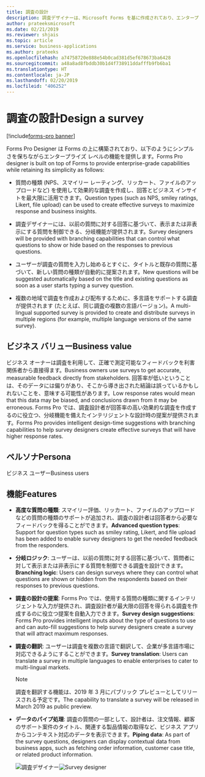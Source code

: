 ```yaml
---
title: 調査の設計
description: 調査デザイナーは、Microsoft Forms を基に作成されており、エンタープライズ クラスの機能を提供します。 ユーザーが調査の質問を入力し始めると、タイトルと既存の質問に基づいて、新しい質問の種類が自動的に提案されます。
author: prateeksmicrosoft
ms.date: 02/21/2019
ms.reviewer: shjais
ms.topic: article
ms.service: business-applications
ms.author: prateeks
ms.openlocfilehash: a74758720e888e54b0cad381d5ef678673ba6428
ms.sourcegitcommit: a48a8ad8fbddb30b1d4f738911ddafffb9fb6ba1
ms.translationtype: HT
ms.contentlocale: ja-JP
ms.lasthandoff: 02/20/2019
ms.locfileid: "406252"
---
```

#  <a name="design-a-survey"></a><span data-ttu-id="7788d-104">調査の設計</span><span class="sxs-lookup"><span data-stu-id="7788d-104">Design a survey</span></span>
[!include[forms-pro banner](../includes/forms-pro.md)]


<span data-ttu-id="7788d-105">Forms Pro Designer は Forms の上に構築されており、以下のようにシンプルさを保ちながらエンタープライズ レベルの機能を提供します。</span><span class="sxs-lookup"><span data-stu-id="7788d-105">Forms Pro designer is built on top of Forms to provide enterprise-grade capabilities while retaining its simplicity as follows:</span></span>

- <span data-ttu-id="7788d-106">質問の種類 (NPS、スマイリー レーティング、リッカート、ファイルのアップロードなど) を使用して効果的な調査を作成し、回答とビジネス インサイトを最大限に活用できます。</span><span class="sxs-lookup"><span data-stu-id="7788d-106">Question types (such as NPS, smiley ratings, Likert, file upload) can be used to create effective surveys to maximize response and business insights.</span></span>

- <span data-ttu-id="7788d-107">調査デザイナーには、以前の質問に対する回答に基づいて、表示または非表示にする質問を制御できる、分岐機能が提供されます。</span><span class="sxs-lookup"><span data-stu-id="7788d-107">Survey designers will be provided with branching capabilities that can control what questions to show or hide based on the responses to previous questions.</span></span>

- <span data-ttu-id="7788d-108">ユーザーが調査の質問を入力し始めるとすぐに、タイトルと既存の質問に基づいて、新しい質問の種類が自動的に提案されます。</span><span class="sxs-lookup"><span data-stu-id="7788d-108">New questions will be suggested automatically based on the title and existing questions as soon as a user starts typing a survey question.</span></span>

- <span data-ttu-id="7788d-109">複数の地域で調査を作成および配布するために、多言語をサポートする調査が提供されます (たとえば、同じ調査の複数の言語バージョン)。</span><span class="sxs-lookup"><span data-stu-id="7788d-109">A multi-lingual supported survey is provided to create and distribute surveys in multiple regions (for example, multiple language versions of the same survey).</span></span>


## <a name="business-value"></a><span data-ttu-id="7788d-110">ビジネス バリュー</span><span class="sxs-lookup"><span data-stu-id="7788d-110">Business value</span></span>

<span data-ttu-id="7788d-111">ビジネス オーナーは調査を利用して、正確で測定可能なフィードバックを利害関係者から直接得ます。</span><span class="sxs-lookup"><span data-stu-id="7788d-111">Business owners use surveys to get accurate, measurable feedback directly from stakeholders.</span></span> <span data-ttu-id="7788d-112">回答率が低いということは、そのデータには偏りがあり、そこから導き出された結論は誤っているかもしれないことを、意味する可能性があります。</span><span class="sxs-lookup"><span data-stu-id="7788d-112">Low response rates would mean that this data may be biased, and conclusions drawn from it may be erroneous.</span></span> <span data-ttu-id="7788d-113">Forms Pro では、調査設計者が回答率の高い効果的な調査を作成するのに役立つ、分岐機能を備えたインテリジェントな設計時の提案が提供されます。</span><span class="sxs-lookup"><span data-stu-id="7788d-113">Forms Pro provides intelligent design-time suggestions with branching capabilities to help survey designers create effective surveys that will have higher response rates.</span></span>

## <a name="persona"></a><span data-ttu-id="7788d-114">ペルソナ</span><span class="sxs-lookup"><span data-stu-id="7788d-114">Persona</span></span>

<span data-ttu-id="7788d-115">ビジネス ユーザー</span><span class="sxs-lookup"><span data-stu-id="7788d-115">Business users</span></span>

## <a name="features"></a><span data-ttu-id="7788d-116">機能</span><span class="sxs-lookup"><span data-stu-id="7788d-116">Features</span></span>

- <span data-ttu-id="7788d-117">**高度な質問の種類**: スマイリー評価、リッカート、ファイルのアップロードなどの質問の種類のサポートが追加され、調査の設計者は回答者から必要なフィードバックを得ることができます。</span><span class="sxs-lookup"><span data-stu-id="7788d-117">**Advanced question types**: Support for question types such as smiley rating, Likert, and file upload has been added to enable survey designers to get the needed feedback from the responders.</span></span>

- <span data-ttu-id="7788d-118">**分岐ロジック**: ユーザーは、以前の質問に対する回答に基づいて、質問者に対して表示または非表示にする質問を制御できる調査を設計できます。</span><span class="sxs-lookup"><span data-stu-id="7788d-118">**Branching logic**: Users can design surveys where they can control what questions are shown or hidden from the respondents based on their responses to previous questions.</span></span>

- <span data-ttu-id="7788d-119">**調査の設計の提案**: Forms Pro では、使用する質問の種類に関するインテリジェントな入力が提供され、調査設計者が最大限の回答を得られる調査を作成するのに役立つ提案を自動入力できます。</span><span class="sxs-lookup"><span data-stu-id="7788d-119">**Survey design suggestions**: Forms Pro provides intelligent inputs about the type of questions to use and can auto-fill suggestions to help survey designers create a survey that will attract maximum responses.</span></span>

- <span data-ttu-id="7788d-120">**調査の翻訳**: ユーザーは調査を複数の言語で翻訳して、企業が多言語市場に対応できるようにすることができます。</span><span class="sxs-lookup"><span data-stu-id="7788d-120">**Survey translation**: Users can translate a survey in multiple languages to enable enterprises to cater to multi-lingual markets.</span></span>

    > [!NOTE]
    > <span data-ttu-id="7788d-121">調査を翻訳する機能は、2019 年 3 月にパブリック プレビューとしてリリースされる予定です。</span><span class="sxs-lookup"><span data-stu-id="7788d-121">The capability to translate a survey will be released in March 2019 as public preview.</span></span>

- <span data-ttu-id="7788d-122">**データのパイプ処理**: 調査の質問の一部として、設計者は、注文情報、顧客のサポート案件のタイトル、関連する製品情報の取得など、ビジネス アプリからコンテキスト対応のデータを表示できます。</span><span class="sxs-lookup"><span data-stu-id="7788d-122">**Piping data**: As part of the survey questions, designers can display contextual data from business apps, such as fetching order information, customer case title, or related product information.</span></span>

    <span data-ttu-id="7788d-123">![調査デザイナー](media/survey-designer.png "調査デザイナー")</span><span class="sxs-lookup"><span data-stu-id="7788d-123">![Survey designer](media/survey-designer.png "Survey designer")</span></span>
